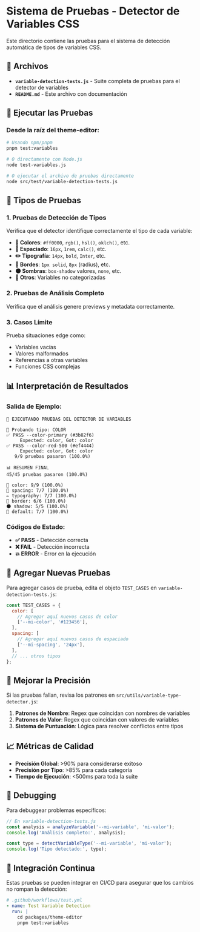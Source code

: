 # Sistema de Pruebas - Detector de Variables CSS

Este directorio contiene las pruebas para el sistema de detección automática de tipos de variables CSS.

## 📁 Archivos

- **`variable-detection-tests.js`** - Suite completa de pruebas para el detector de variables
- **`README.md`** - Este archivo con documentación

## 🚀 Ejecutar las Pruebas

### Desde la raíz del theme-editor:

```bash
# Usando npm/pnpm
pnpm test:variables

# O directamente con Node.js
node test-variables.js

# O ejecutar el archivo de pruebas directamente
node src/test/variable-detection-tests.js
```

## 🧪 Tipos de Pruebas

### 1. **Pruebas de Detección de Tipos**
Verifica que el detector identifique correctamente el tipo de cada variable:

- **🎨 Colores**: `#ff0000`, `rgb()`, `hsl()`, `oklch()`, etc.
- **📏 Espaciado**: `16px`, `1rem`, `calc()`, etc.
- **✏️ Tipografía**: `14px`, `bold`, `Inter`, etc.
- **🔲 Bordes**: `1px solid`, `8px` (radius), etc.
- **🌑 Sombras**: `box-shadow` valores, `none`, etc.
- **📄 Otros**: Variables no categorizadas

### 2. **Pruebas de Análisis Completo**
Verifica que el análisis genere previews y metadata correctamente.

### 3. **Casos Límite**
Prueba situaciones edge como:
- Variables vacías
- Valores malformados
- Referencias a otras variables
- Funciones CSS complejas

## 📊 Interpretación de Resultados

### Salida de Ejemplo:
```
🧪 EJECUTANDO PRUEBAS DEL DETECTOR DE VARIABLES

📂 Probando tipo: COLOR
✅ PASS --color-primary (#3b82f6)
     Expected: color, Got: color
✅ PASS --color-red-500 (#ef4444)
     Expected: color, Got: color
   9/9 pruebas pasaron (100.0%)

📊 RESUMEN FINAL
45/45 pruebas pasaron (100.0%)

🎨 color: 9/9 (100.0%)
📏 spacing: 7/7 (100.0%)
✏️ typography: 7/7 (100.0%)
🔲 border: 6/6 (100.0%)
🌑 shadow: 5/5 (100.0%)
📄 default: 7/7 (100.0%)
```

### Códigos de Estado:
- **✅ PASS** - Detección correcta
- **❌ FAIL** - Detección incorrecta
- **💥 ERROR** - Error en la ejecución

## 🔧 Agregar Nuevas Pruebas

Para agregar casos de prueba, edita el objeto `TEST_CASES` en `variable-detection-tests.js`:

```javascript
const TEST_CASES = {
  color: [
    // Agregar aquí nuevos casos de color
    ['--mi-color', '#123456'],
  ],
  spacing: [
    // Agregar aquí nuevos casos de espaciado
    ['--mi-spacing', '24px'],
  ],
  // ... otros tipos
};
```

## 🎯 Mejorar la Precisión

Si las pruebas fallan, revisa los patrones en `src/utils/variable-type-detector.js`:

1. **Patrones de Nombre**: Regex que coincidan con nombres de variables
2. **Patrones de Valor**: Regex que coincidan con valores de variables
3. **Sistema de Puntuación**: Lógica para resolver conflictos entre tipos

## 📈 Métricas de Calidad

- **Precisión Global**: >90% para considerarse exitoso
- **Precisión por Tipo**: >85% para cada categoría
- **Tiempo de Ejecución**: <500ms para toda la suite

## 🐛 Debugging

Para debuggear problemas específicos:

```javascript
// En variable-detection-tests.js
const analysis = analyzeVariable('--mi-variable', 'mi-valor');
console.log('Análisis completo:', analysis);

const type = detectVariableType('--mi-variable', 'mi-valor');
console.log('Tipo detectado:', type);
```

## 🔄 Integración Continua

Estas pruebas se pueden integrar en CI/CD para asegurar que los cambios no rompan la detección:

```yaml
# .github/workflows/test.yml
- name: Test Variable Detection
  run: |
    cd packages/theme-editor
    pnpm test:variables
```